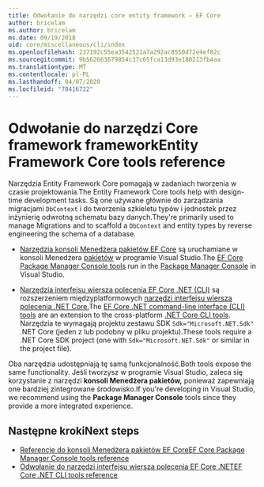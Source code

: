 ```yaml
---
title: Odwołanie do narzędzi core entity framework — EF Core
author: bricelam
ms.author: bricelam
ms.date: 09/19/2018
uid: core/miscellaneous/cli/index
ms.openlocfilehash: 237192c55ea3542521a7a292ac8550d72e4ef82c
ms.sourcegitcommit: 9b562663679854c37c05fca13d93e180213fb4aa
ms.translationtype: MT
ms.contentlocale: pl-PL
ms.lasthandoff: 04/07/2020
ms.locfileid: "78416722"
---
```

# <a name="entity-framework-core-tools-reference"></a><span data-ttu-id="a4e79-102">Odwołanie do narzędzi Core framework framework</span><span class="sxs-lookup"><span data-stu-id="a4e79-102">Entity Framework Core tools reference</span></span>

<span data-ttu-id="a4e79-103">Narzędzia Entity Framework Core pomagają w zadaniach tworzenia w czasie projektowania.</span><span class="sxs-lookup"><span data-stu-id="a4e79-103">The Entity Framework Core tools help with design-time development tasks.</span></span> <span data-ttu-id="a4e79-104">Są one używane głównie do zarządzania migracjami `DbContext` i do tworzenia szkieletu typów i jednostek przez inżynierię odwrotną schematu bazy danych.</span><span class="sxs-lookup"><span data-stu-id="a4e79-104">They're primarily used to manage Migrations and to scaffold a `DbContext` and entity types by reverse engineering the schema of a database.</span></span>

* <span data-ttu-id="a4e79-105">[Narzędzia konsoli Menedżera pakietów EF Core](powershell.md) są uruchamiane w konsoli Menedżera [pakietów](https://docs.microsoft.com/nuget/tools/package-manager-console) w programie Visual Studio.</span><span class="sxs-lookup"><span data-stu-id="a4e79-105">The [EF Core Package Manager Console tools](powershell.md) run in the [Package Manager Console](https://docs.microsoft.com/nuget/tools/package-manager-console) in Visual Studio.</span></span>

* <span data-ttu-id="a4e79-106">[Narzędzia interfejsu wiersza polecenia EF Core .NET (CLI)](dotnet.md) są rozszerzeniem międzyplatformowych [narzędzi interfejsu wiersza polecenia .NET Core.](https://docs.microsoft.com/dotnet/core/tools/)</span><span class="sxs-lookup"><span data-stu-id="a4e79-106">The [EF Core .NET command-line interface (CLI) tools](dotnet.md) are an extension to the cross-platform [.NET Core CLI tools](https://docs.microsoft.com/dotnet/core/tools/).</span></span> <span data-ttu-id="a4e79-107">Narzędzia te wymagają projektu zestawu SDK `Sdk="Microsoft.NET.Sdk"` .NET Core (jeden z lub podobny w pliku projektu).</span><span class="sxs-lookup"><span data-stu-id="a4e79-107">These tools require a .NET Core SDK project (one with `Sdk="Microsoft.NET.Sdk"` or similar in the project file).</span></span>

<span data-ttu-id="a4e79-108">Oba narzędzia udostępniają tę samą funkcjonalność.</span><span class="sxs-lookup"><span data-stu-id="a4e79-108">Both tools expose the same functionality.</span></span> <span data-ttu-id="a4e79-109">Jeśli tworzysz w programie Visual Studio, zaleca się korzystanie z narzędzi **konsoli Menedżera pakietów,** ponieważ zapewniają one bardziej zintegrowane środowisko.</span><span class="sxs-lookup"><span data-stu-id="a4e79-109">If you're developing in Visual Studio, we recommend using the **Package Manager Console** tools since they provide a more integrated experience.</span></span>

## <a name="next-steps"></a><span data-ttu-id="a4e79-110">Następne kroki</span><span class="sxs-lookup"><span data-stu-id="a4e79-110">Next steps</span></span>

* [<span data-ttu-id="a4e79-111">Referencje do konsoli Menedżera pakietów EF Core</span><span class="sxs-lookup"><span data-stu-id="a4e79-111">EF Core Package Manager Console tools reference</span></span>](powershell.md)
* [<span data-ttu-id="a4e79-112">Odwołanie do narzędzi interfejsu wiersza polecenia EF Core .NET</span><span class="sxs-lookup"><span data-stu-id="a4e79-112">EF Core .NET CLI tools reference</span></span>](dotnet.md)
